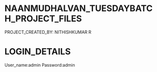 # NAANMUDHALVAN_TUESDAYBATCH_PROJECT_FILES
PROJECT_CREATED_BY: NITHISHKUMAR R
# LOGIN_DETAILS
User_name:admin
Password:admin
